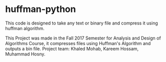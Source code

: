 # huffman-python
This code is designed to take any text or binary file and compress it using huffman algorithm.

This Project was made in the Fall 2017 Semester for Analysis and Design of Algorithms Course, it compresses files using Huffman's Algorithm and outputs a bin file.
Project team:
Khaled Mohab,
Kareem Hossam,
Muhammad Hosny.
